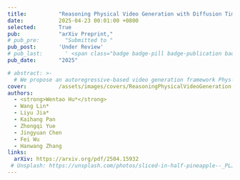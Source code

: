 ```yaml
---
title:          "Reasoning Physical Video Generation with Diffusion Timestep Tokens via Reinforcement Learning"
date:           2025-04-23 00:01:00 +0800
selected:       True
pub:            "arXiv Preprint,"
# pub_pre:        "Submitted to "
pub_post:       'Under Review'
# pub_last:       ' <span class="badge badge-pill badge-publication badge-success">Spotlight</span>'
pub_date:       "2025"

# abstract: >-
  # We propose an autoregressive-based video generation framework Phys-AR that incorporates a symbolic reasoning process into the generation process, thus maintaining the physical correctness of the generated videos.
cover:          /assets/images/covers/ReasoningPhysicalVideoGeneration.png
authors:
  - <strong>Wentao Hu*</strong>
  - Wang Lin*
  - Liyu Jia*
  - Kaihang Pan
  - Zhongqi Yue
  - Jingyuan Chen
  - Fei Wu
  - Hanwang Zhang
links:
  arXiv: https://arxiv.org/pdf/2504.15932
 # Unsplash: https://unsplash.com/photos/sliced-in-half-pineapple--_PLJZmHZzk
---
```



